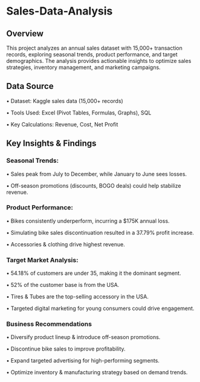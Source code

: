 # Sales-Data-Analysis

## Overview
This project analyzes an annual sales dataset with 15,000+ transaction records, exploring seasonal trends, product performance, and target demographics. The analysis provides actionable insights to optimize sales strategies, inventory management, and marketing campaigns.

## Data Source
• Dataset: Kaggle sales data (15,000+ records)

• Tools Used: Excel (Pivot Tables, Formulas, Graphs), SQL

• Key Calculations: Revenue, Cost, Net Profit

## Key Insights & Findings
### Seasonal Trends:
• Sales peak from July to December, while January to June sees losses.

• Off-season promotions (discounts, BOGO deals) could help stabilize revenue.

### Product Performance:

• Bikes consistently underperform, incurring a $175K annual loss.

• Simulating bike sales discontinuation resulted in a 37.79% profit increase.

• Accessories & clothing drive highest revenue.

### Target Market Analysis:

• 54.18% of customers are under 35, making it the dominant segment.

• 52% of the customer base is from the USA.

• Tires & Tubes are the top-selling accessory in the USA.

• Targeted digital marketing for young consumers could drive engagement.

### Business Recommendations

• Diversify product lineup & introduce off-season promotions.

• Discontinue bike sales to improve profitability.

• Expand targeted advertising for high-performing segments.

• Optimize inventory & manufacturing strategy based on demand trends.
